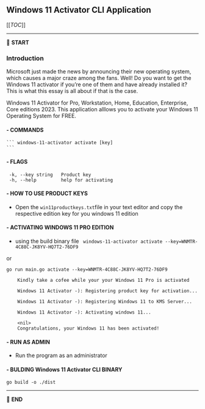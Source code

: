 ## Windows 11 Activator CLI Application

[[_TOC_]]

---

:scroll: **START**


### Introduction

Microsoft just made the news by announcing their new operating system, which causes a major craze among the fans. Well! Do you want to get the Windows 11 activator if you’re one of them and have already installed it? This is what this essay is all about if that is the case.

Windows 11 Activator for Pro, Workstation, Home, Education, Enterprise, Core editions 2023. This application alllows you to activate your Windows 11 Operating System for FREE.


#### - COMMANDS

    ``` windows-11-activator activate [key]
    ```

#### - FLAGS
 ```
  -k, --key string   Product key
  -h, --help         help for activating
 ```

 #### - HOW TO USE PRODUCT KEYS
 - Open the ```win11productkeys.txt```file in your text editor and copy the respective edition key for you windows 11 edition

#### - ACTIVATING WINDOWS 11 PRO EDITION
 - using the build binary file
``` windows-11-activator activate --key=WNMTR-4C88C-JK8YV-HQ7T2-76DF9```

or

```go run main.go activate --key=WNMTR-4C88C-JK8YV-HQ7T2-76DF9```

```
    Kindly take a cofee while your your Windows 11 Pro is activated

    Windows 11 Activator -): Registering product key for activation...

    Windows 11 Activator -): Registering Windows 11 to KMS Server...

    Windows 11 Activator -): Activating windows 11...

    <nil>
    Congratulations, your Windows 11 has been activated!

```

#### - RUN AS ADMIN

 - Run the program as an administrator


#### - BULDING Windows 11 Activator CLI BINARY

```go build -o ./dist```

---
:scroll: **END**
